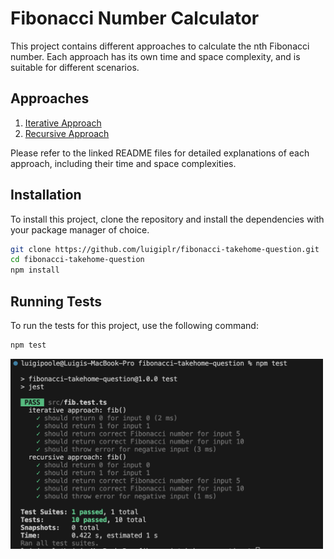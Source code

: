 # Fibonacci Number Calculator

This project contains different approaches to calculate the nth Fibonacci number. Each approach has its own time and space complexity, and is suitable for different scenarios.

## Approaches

1. [Iterative Approach](./src/iterative-approach/README.md)
2. [Recursive Approach](./src/recursive-approach/README.md)

Please refer to the linked README files for detailed explanations of each approach, including their time and space complexities.

## Installation

To install this project, clone the repository and install the dependencies with your package manager of choice.

```bash
git clone https://github.com/luigiplr/fibonacci-takehome-question.git
cd fibonacci-takehome-question
npm install
```

## Running Tests

To run the tests for this project, use the following command:

```bash
npm test
```

<img src="./assets/test-screenshot.png" alt="Fibonacci Number Calculator" style="max-width:500px;">